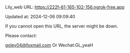 Lily_web URL: https://222f-61-165-102-156.ngrok-free.app

Updated at: 2024-12-06 09:09:40

If you cannot open this URL, the server might be down.

Please contact: 

goley04@foxmail.com Or Wechat:GL_yeaH